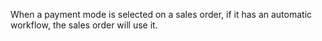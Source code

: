 When a payment mode is selected on a sales order, if it has an automatic
workflow, the sales order will use it.
